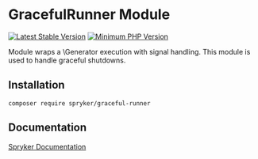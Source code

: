 # GracefulRunner Module
[![Latest Stable Version](https://poser.pugx.org/spryker/graceful-runner/v/stable.svg)](https://packagist.org/packages/spryker/graceful-runner)
[![Minimum PHP Version](https://img.shields.io/badge/php-%3E%3D%207.4-8892BF.svg)](https://php.net/)

Module wraps a \Generator execution with signal handling. This module is used to handle graceful shutdowns.

## Installation

```
composer require spryker/graceful-runner
```

## Documentation

[Spryker Documentation](https://academy.spryker.com/developing_with_spryker/module_guide/modules.html)
